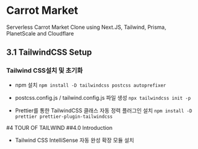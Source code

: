 # Carrot Market

Serverless Carrot Market Clone using Next.JS, Tailwind, Prisma, PlanetScale and Cloudflare

## 3.1 TailwindCSS Setup
### Tailwind CSS설치 및 초기화
 - npm 설치
 `npm install -D tailwindcss postcss autoprefixer` 
 
 - postcss.config.js / tailwind.config.js 파일 생성
 `npx tailwindcss init -p`

 - Prettier를 통한 TailwindCSS 클래스 자동 정력 플러그인 설치
`npm install -D prettier prettier-plugin-tailwindcss`

#4 TOUR OF TAILWIND
##4.0 Introduction
 - Tailwind CSS IntelliSense 자동 완성 확장 모듈 설치
  